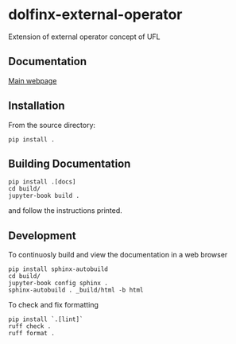 # dolfinx-external-operator

Extension of external operator concept of UFL

## Documentation

[Main webpage](https://a-latyshev.github.io/dolfinx-external-operator/)

## Installation
From the source directory:

```Shell
pip install .
```

## Building Documentation

```Shell
pip install .[docs]
cd build/
jupyter-book build .
```

and follow the instructions printed.

## Development

To continuosly build and view the documentation in a web browser

```Shell
pip install sphinx-autobuild
cd build/
jupyter-book config sphinx .
sphinx-autobuild . _build/html -b html
```

To check and fix formatting

```Shell
pip install `.[lint]`
ruff check .
ruff format .
```
